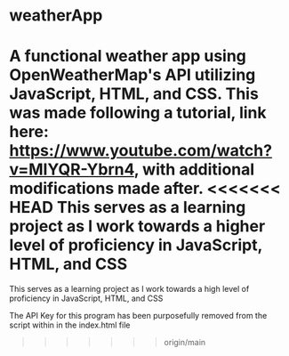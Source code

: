 # weatherApp
A functional weather app using OpenWeatherMap's API utilizing JavaScript, HTML, and CSS.
This was made following a tutorial, link here: https://www.youtube.com/watch?v=MIYQR-Ybrn4, with additional modifications made after.
<<<<<<< HEAD
This serves as a learning project as I work towards a higher level of proficiency in JavaScript, HTML, and CSS
=======
This serves as a learning project as I work towards a high level of proficiency in JavaScript, HTML, and CSS

The API Key for this program has been purposefully removed from the script within in the index.html file
>>>>>>> origin/main

